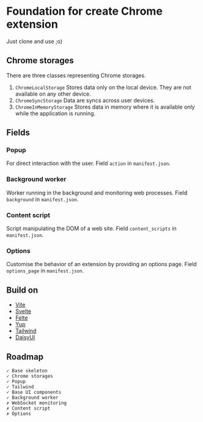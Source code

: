 # Foundation for create Chrome extension
Just clone and use ;o)

## Chrome storages
There are three classes representing Chrome storages.
 1. `ChromeLocalStorage`
    Stores data only on the local device. They are not available on any other device.
 2. `ChromeSyncStorage`
    Data are syncs across user devices.
 3. `ChromeInMemoryStorage`
    Stores data in memory where it is available only while the application is running.


## Fields

### Popup
For direct interaction with the user.
Field `action` in `manifest.json`.

### Background worker
Worker running in the background and monitoring web processes.
Field `background` in `manifest.json`.

### Content script
Script manipulating the DOM of a web site.
Field `content_scripts` in `manifest.json`.

### Options
Customise the behavior of an extension by providing an options page.
Field `options_page` in `manifest.json`.


## Build on
 - [Vite](https://vitejs.dev/)
 - [Svelte](https://svelte.dev/)
 - [Felte](https://felte.dev/)
 - [Yup](https://github.com/jquense/yup)
 - [Tailwind](https://tailwindcss.com/)
 - [DaisyUI](https://daisyui.com/)

## Roadmap
    ✓ Base skeleton
    ✓ Chrome storages
    ✓ Popup
    ✓ Tailwind
    ✓ Base UI components
    ✓ Background worker
    ✗ WebSocket monitoring
    ✗ Content script
    ✗ Options
